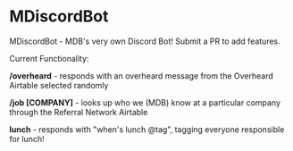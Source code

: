 # MDiscordBot
MDiscordBot - MDB's very own Discord Bot! Submit a PR to add features.

Current Functionality:

**/overheard** - responds with an overheard message from the Overheard Airtable selected randomly

**/job [COMPANY]** - looks up who we (MDB) know at a particular company through the Referral Network Airtable

**lunch** - responds with "when's lunch @tag", tagging everyone responsible for lunch!
